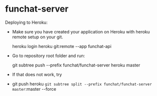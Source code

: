 # funchat-server

Deploying to Heroku:

- Make sure you have created your application on Heroku with heroku remote setup on your git.

	heroku login
	heroku git:remote --app funchat-api

- Go to repository root folder and run:

	git subtree push --prefix funchat/funchat-server heroku master

- If that does not work, try
- 
	git push heroku `git subtree split --prefix funchat/funchat-server master`:master --force
